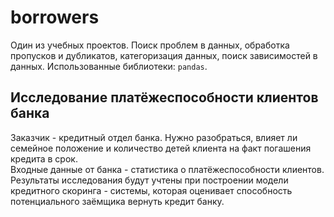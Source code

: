 # borrowers
Один из учебных проектов. Поиск проблем в данных, обработка пропусков и дубликатов, категоризация данных, поиск зависимостей в данных.
Использованные библиотеки: `pandas`.  

## Исследование платёжеспособности клиентов банка

Заказчик - кредитный отдел банка. Нужно разобраться, влияет ли семейное положение и количество детей клиента на факт погашения кредита в срок.  
 Входные данные от банка - статистика о платёжеспособности клиентов.  
 Результаты исследования будут учтены при построении модели кредитного скоринга - системы, которая оценивает способность потенциального заёмщика вернуть кредит банку.